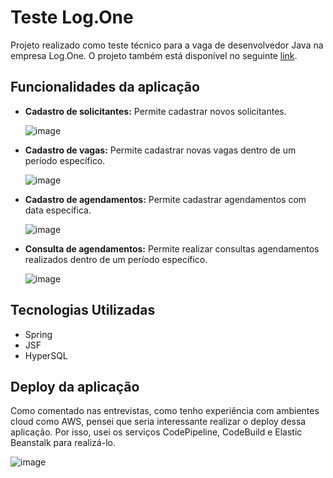 # Teste Log.One

Projeto realizado como teste técnico para a vaga de desenvolvedor Java na empresa Log.One. O projeto também está disponível no seguinte [link](http://teste-logone.us-east-1.elasticbeanstalk.com/).
## Funcionalidades da aplicação

- **Cadastro de solicitantes:** Permite cadastrar novos solicitantes.

  ![image](https://github.com/lucasruviaro/teste-logone/assets/103154696/d27c5cdf-1790-4e5b-9075-d52194aa75f5)
 
- **Cadastro de vagas:** Permite cadastrar novas vagas dentro de um período específico.

  ![image](https://github.com/lucasruviaro/teste-logone/assets/103154696/42da3bff-c441-4bf4-8575-b71a391ecf3a)

- **Cadastro de agendamentos:** Permite cadastrar agendamentos com data específica.

  ![image](https://github.com/lucasruviaro/teste-logone/assets/103154696/397c76f5-e27d-4ce4-b90e-34668ff17a94)

- **Consulta de agendamentos:** Permite realizar consultas agendamentos realizados dentro de um período específico.

  ![image](https://github.com/lucasruviaro/teste-logone/assets/103154696/ad0e9294-c47a-49ab-b58a-2b4fba786293)



## Tecnologias Utilizadas

- Spring
- JSF
- HyperSQL

## Deploy da aplicação

Como comentado nas entrevistas, como tenho experiência com ambientes cloud como AWS, pensei que seria interessante realizar o deploy dessa aplicação. Por isso, usei os serviços CodePipeline, CodeBuild e Elastic Beanstalk para realizá-lo.

![image](https://github.com/lucasruviaro/teste-logone/assets/103154696/2519c109-94b5-402b-9873-bc43b42b739c)


